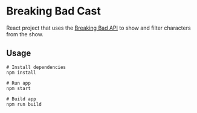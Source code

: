 # Breaking Bad Cast

React project that uses the [Breaking Bad API](https://breakingbadapi.com/documentation) to show and filter characters from the show.

## Usage

```
# Install dependencies
npm install
```

```
# Run app
npm start
```

```
# Build app
npm run build
```